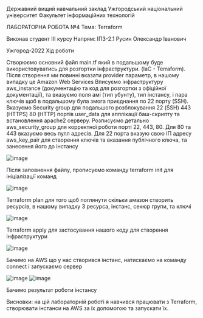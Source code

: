 Державний вищий навчальний заклад
Ужгородський національний університет
Факультет інформаційних технологій

ЛАБОРАТОРНА РОБОТА №4
Тема: Terraform

Виконав студент ІIІ курсу
Напрям: ІПЗ-2.1 
Русин Олександр Іванович

Ужгород-2022
Хід роботи
 
Створюємо основний файл main.tf який в подальшому буде використовуватись для розгортки інфраструктури. (IaC - Terraform). 
Після створення ми повинні вказати provider параметр, в нашому випадку це Amazon Web Services
Вписуємо інфраструктуру aws_instance (документацію та код  для розгортки з офіційної документації), та вказуємо поля амі (тип убунту), тип інстансу, і пара ключів щоб в подальшому була змога приєднання по 22 порту (SSH).
Вказуємо Security group для подальшого розблокування 22 (SSH) 443 (HTTPS) 80 (HTTP) портів
user_data для апплікації баш-скрипту та встановлення apache2 серверу.
Розписуємо детально aws_security_group для корректної роботи порті 22, 443, 80. Для 80 та 443 вказуємо весь пулл адресів. Для 22 порта вказую свою ІП адресу
aws_key_pair для створення ключів та вказання публічного ключа, та занесення його до інстансу

![image](https://user-images.githubusercontent.com/91634354/204166398-8f77c33e-4770-4240-bcec-02765e2e04cd.png)

Після заповнення файлу, прописуємо команду terraform init для ініціалізації команд

![image](https://user-images.githubusercontent.com/91634354/204166410-b3180460-de7e-451a-987d-5a476452d9c0.png)

Terraform plan для того щоб поглянути скільки амазон створить ресурсів, в нашому випадку 3 ресурса, інстанс, секюр групи, та ключі

![image](https://user-images.githubusercontent.com/91634354/204166419-e43b5f24-6e31-4bbe-87c4-005a97691a49.png)

Terraform apply для застосування нашого коду для створення інфраструктури

![image](https://user-images.githubusercontent.com/91634354/204166431-e139f897-7033-4e41-bb35-68449d8d6ca4.png)

Бачимо на AWS що у нас створився інстанс, натискаємо на команду connect і запускаємо сервер

![image](https://user-images.githubusercontent.com/91634354/204166469-cc2dfe1c-83dd-4663-b221-e6d23449feb9.png)
![image](https://user-images.githubusercontent.com/91634354/204166477-fcdc7005-14f4-4a06-87ba-ec716e637d11.png)

Бачимо результат роботи інстансу

Висновки: на цій лабораторній роботі я навчився працювати з Terraform, створювати інстанси на AWS за їх допомогою та запускати їх.
